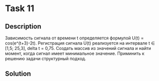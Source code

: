 # Task 11

## Description

Зависимость сигнала от времени t определяется формулой U(t) = cos(e^(t+3)-2t). Регистрация сигнала U(t) реализуется на интервале t ∈ \[1,5; 25,3\], delta t = 0,75. Создать массив из значений сигнала и найти момент, когда сигнал имеет минимальное значение. Приминить к решению задачи структурный подход.

## Solution

```C++

```